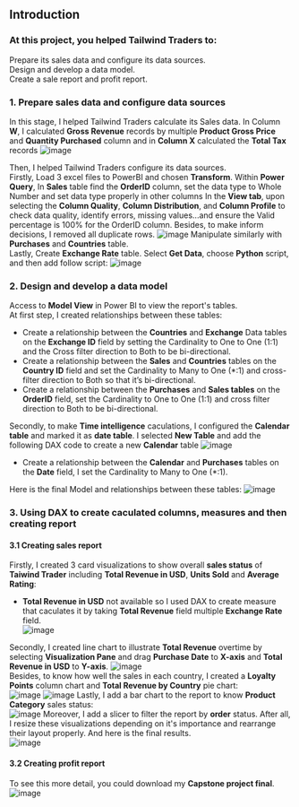 ## Introduction
### At this project, you helped Tailwind Traders to:
Prepare its sales data and configure its data sources.<br>
Design and develop a data model.<br>
Create a sale report and profit report.
### 1. Prepare sales data and configure data sources
In this stage, I helped Tailwind Traders calculate its Sales data. In Column **W**, I calculated **Gross Revenue** records by multiple **Product Gross Price** and **Quantity Purchased** column and in **Column X** calculated the **Total Tax** records 
![image](https://github.com/user-attachments/assets/318336d2-456e-4fdc-996f-85a783a8f14d)

Then, I helped Tailwind Traders configure its data sources.<br>
Firstly, Load 3 excel files to PowerBI and chosen **Transform**. Within **Power Query**, In **Sales** table find the **OrderID** column, set the data type to Whole Number and set data type properly in other columns
In the **View tab**, upon selecting the **Column Quality**, **Column Distribution**, and **Column Profile** to check data quality, identify errors, missing values...and ensure the Valid percentage is 100% for the OrderID column. Besides, to make inform decisions, I removed all duplicate rows.
![image](https://github.com/user-attachments/assets/7bfa2c1b-d146-4fe5-bdc4-8d99f0b48230)
Manipulate similarly with **Purchases** and **Countries** table.<br>
Lastly, Create **Exchange Rate** table. Select **Get Data**, choose **Python** script, and then add follow script:
![image](https://github.com/user-attachments/assets/11d209f9-c32c-4b0d-afac-e986664b54b4)

### 2. Design and develop a data model
Access to **Model View** in Power BI to view the report's tables.<br> At first step, I created relationships between these tables:<br>
- Create a relationship between the **Countries** and **Exchange** Data tables on the **Exchange ID** field by setting the Cardinality to One to One (1:1) and the Cross filter direction to Both to be bi-directional.<br>
- Create a relationship between the **Sales** and **Countries** tables on the **Country ID** field and set the Cardinality to Many to One (*:1) and cross-filter direction to Both so that it’s bi-directional.<br>
- Create a relationship between the **Purchases** and **Sales tables** on the **OrderID** field, set the Cardinality to One to One (1:1) and cross filter direction to Both to be bi-directional.<br>

Secondly, to make **Time intelligence** caculations, I configured the **Calendar table** and marked it as **date table**. I selected **New Table** and add the following DAX code to create a new **Calendar** table
![image](https://github.com/user-attachments/assets/1db1a6a2-c57e-404c-949b-bf5a98649188)

- Create a relationship between the **Calendar** and **Purchases** tables on the **Date** field, I set the Cardinality to Many to One (*:1).<br>

Here is the final Model and relationships between these tables:
![image](https://github.com/user-attachments/assets/92e0c3ac-3903-4f01-bdde-c5152cf854f9)
 
### 3. Using DAX to create caculated columns, measures and then creating report
#### 3.1 Creating sales report
Firstly, I created 3 card visualizations to show overall **sales status** of **Taiwind Trader** including **Total Revenue in USD**, **Units Sold** and **Average Rating**:
- **Total Revenue in USD** not available so I used DAX to create measure that caculates it by taking **Total Revenue** field multiple **Exchange Rate** field.<br>
![image](https://github.com/user-attachments/assets/831f8f4d-62b9-4b5b-bee1-c77ea19174b1)

Secondly, I created line chart to illustrate **Total Revenue** overtime by selecting **Visualization Pane** and drag **Purchase Date** to **X-axis** and **Total Revenue in USD** to **Y-axis**.
![image](https://github.com/user-attachments/assets/ca92d150-f8b3-4ee4-b47e-1d943ebb0579)
<br>
Besides, to know how well the sales in each country, I created a **Loyalty Points** column chart and **Total Revenue by Country** pie chart:<br>
![image](https://github.com/user-attachments/assets/1e412335-9dc4-47e9-81ed-acd0763c0755) 
![image](https://github.com/user-attachments/assets/0f289951-e466-4c26-91ef-48d96f53d9c8) 
Lastly, I add a bar chart to the report to know **Product Category** sales status:<br>
![image](https://github.com/user-attachments/assets/8395069c-5299-496b-aeb7-38a2b8cd1593)
Moreover, I add a slicer to filter the report by **order** status. After all, I resize these visualizations depending on it's importance and rearrange their layout properly. And here is the final results. <br>
![image](https://github.com/user-attachments/assets/4bb3a2ca-356f-4c88-aae7-c7cfb04a6031) 

#### 3.2 Creating profit report
To see this more detail, you could download my **Capstone project final**.<br>
![image](https://github.com/user-attachments/assets/f0529c54-0bc9-47a9-a7dc-84e1cc01f9ab)








